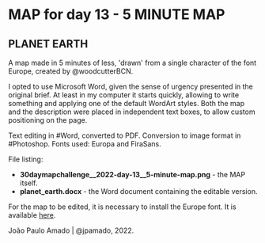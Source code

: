 <h1>MAP for day 13 - 5 MINUTE MAP</h1>
<h2>PLANET EARTH</h2>
<p>A map made in 5 minutes of less, 'drawn' from a single character of the font Europe, created by @woodcutterBCN.</p>
<p>I opted to use Microsoft Word, given the sense of urgency presented in the original brief. At least in my computer it starts quickly, allowing to write something and applying one of the default WordArt styles. Both the map and the description were placed in independent text boxes, to allow custom positioning on the page.</p>
<p>Text editing in #Word, converted to PDF. Conversion to image format in #Photoshop. Fonts used: Europa and FiraSans.</p>

<p>File listing:</p>
<ul>
  <li><b>30daymapchallenge__2022-day-13__5-minute-map.png</b> - the MAP itself.</li>
  <li><b>planet_earth.docx</b> - the Word document containing the editable version.</li>
</ul>

<p>For the map to be edited, it is necessary to install the Europe font. It is available <a href="https://www.dafont.com/es/europe.font">here</a>.<p>
<p>João Paulo Amado | @jpamado, 2022.</p>
